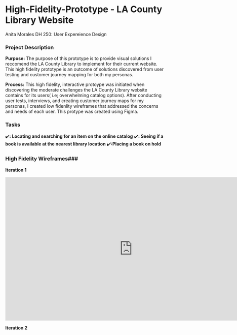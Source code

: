 # High-Fidelity-Prototype - LA County Library Website
Anita Morales
DH 250: User Expereience Design

### Project Description
**Purpose:** The purpose of this prototype is to provide visual solutions I reccomend the LA County Library to implement for their current website. This high fidelity prototype is an outcome of solutions discovered from user testing and customer journey mapping for both my personas.

**Process:** This high fidelity, interactive protoype was initiated when discovering the moderate challenges the LA County Library website contains for its users( i.e; overwhelming catalog options). After conducting user tests, interviews, and creating customer journey maps for my personas, I created low fidenlity wireframes that addressed the concerns and needs of each user. This protype was created using Figma.

### Tasks
:heavy_check_mark:**: Locating and searching for an item on the online catalog**
:heavy_check_mark:**: Seeing if a book is available at the nearest library location**
:heavy_check_mark:**:Placing a book on hold**

### High Fidelity Wireframes###
**Iteration 1**
<iframe style="border: 1px solid rgba(0, 0, 0, 0.1);" width="800" height="450" src="https://www.figma.com/embed?embed_host=share&url=https%3A%2F%2Fwww.figma.com%2Ffile%2F6R3jDsG5hcAloUtvGgtAc2%2FLA-County-Library%3Fnode-id%3D0%253A1" allowfullscreen></iframe>

**Iteration 2**
